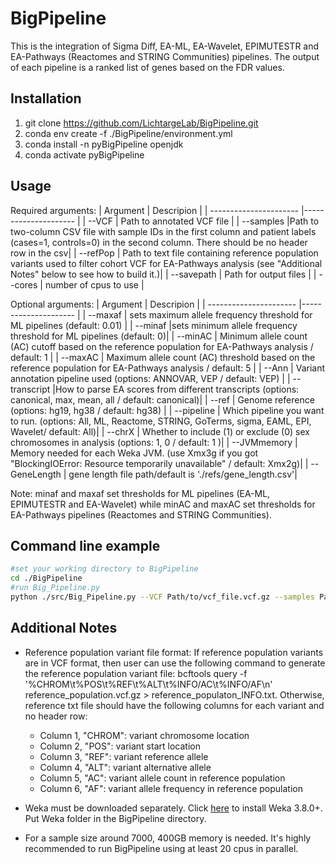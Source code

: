 # BigPipeline

This is the integration of Sigma Diff, EA-ML, EA-Wavelet, EPIMUTESTR and EA-Pathways (Reactomes and STRING Communities) pipelines. The output of each pipeline is a ranked list of genes based on the FDR values. 

## Installation
1. git clone https://github.com/LichtargeLab/BigPipeline.git
2. conda env create -f ./BigPipeline/environment.yml
3. conda install -n pyBigPipeline openjdk
4. conda activate pyBigPipeline


## Usage
Required arguments:
| Argument                | Descripion |
| ---------------------- |--------------------- |
| --VCF                | Path to annotated VCF file |
| --samples            |Path to two-column CSV file with sample IDs in the first column and patient labels (cases=1, controls=0) in the second column. There should be no header row in the csv|
| --refPop           | Path to text file containing reference population variants used to filter cohort VCF for EA-Pathways analysis (see "Additional Notes" below to see how to build it.)|
| --savepath           | Path for output files |
| --cores              | number of cpus to use |

Optional arguments:
| Argument                 | Descripion |
| ---------------------- |--------------------- |
| --maxaf  | sets maximum allele frequency threshold for ML pipelines (default: 0.01) |
| --minaf      |sets minimum allele frequency threshold for ML pipelines (default: 0)|
| --minAC      | Minimum allele count (AC) cutoff based on the reference population for EA-Pathways analysis / default: 1 |
| --maxAC      | Maximum allele count (AC) threshold based on the reference population for EA-Pathways analysis / default: 5 |
| --Ann      | Variant annotation pipeline used (options: ANNOVAR, VEP / default: VEP) |
| --transcript           |How to parse EA scores from different transcripts (options: canonical, max, mean, all / default: canonical)|
| --ref      | Genome reference (options: hg19, hg38 / default: hg38) |
| --pipeline           | Which pipeline you want to run. (options: All, ML, Reactome, STRING, GoTerms, sigma, EAML, EPI, Wavelet/ default: All)|
| --chrX       | Whether to include (1) or exclude (0) sex chromosomes in analysis (options: 1, 0 / default: 1 )|
| --JVMmemory  | Memory needed for each Weka JVM. (use Xmx3g if you got "BlockingIOError: Resource temporarily unavailable" / default: Xmx2g)|
| --GeneLength  | gene length file path/default is './refs/gene_length.csv'|

Note: minaf and maxaf set thresholds for ML pipelines (EA-ML, EPIMUTESTR and EA-Wavelet) while minAC and maxAC set thresholds for EA-Pathways pipelines (Reactomes and STRING Communities). 

## Command line example
```bash
#set your working directory to BigPipeline
cd ./BigPipeline
#run Big_Pipeline.py
python ./src/Big_Pipeline.py --VCF Path/to/vcf_file.vcf.gz --samples Path/to/samples_file.csv --savepath save/directory/ --cores 20 --maxaf 0.01 --minAC 3 --maxAC 7 --pipeline All
```

## Additional Notes
* Reference population variant file format:
If reference population variants are in VCF format, then user can use the following command to generate the reference population variant file:
bcftools query -f '%CHROM\t%POS\t%REF\t%ALT\t%INFO/AC\t%INFO/AF\n' reference_population.vcf.gz > reference_populaton_INFO.txt.
Otherwise, reference txt file should have the following columns for each variant and no header row:
  * Column 1, "CHROM": variant chromosome location 
  * Column 2, "POS": variant start location 
  * Column 3, "REF": variant reference allele 
  * Column 4, "ALT": variant alternative allele 
  * Column 5, "AC": variant allele count in reference population 
  * Column 6, "AF": variant allele frequency in reference population 

* Weka must be downloaded separately. Click [here](https://waikato.github.io/weka-wiki/downloading_weka/) to install Weka 3.8.0+. 
Put Weka folder in the BigPipeline directory.
* For a sample size around 7000, 400GB memory is needed. It's highly recommended to run BigPipeline using at least 20 cpus in parallel.

